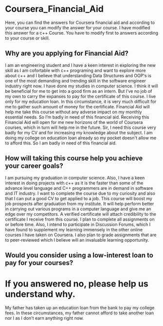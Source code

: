 # Coursera_Financial_Aid
Here, you can find the answers for Coursera financial aid and according to your course you can modify the answer for your course.
I have modified this answer for a c++ Course. You have to modify first to answers according to your course or skill.


## Why are you applying for Financial Aid?

I am an engineering student and I have a keen interest in exploring the new skill as I am cofortable with c++ programing and want to explore more about c++ and I believe that understanding Data Structures and OOP's is one of the most demanding and trending skill in the software engineer industry right now. I have done my studies in computer science. I think it will be beneficial for me to get into a good firm as an intern. But I’ve no job of my own to carry the expanses to pay for the certificate of this course. I live only for my education loan. In this circumstance, it is very much difficult for me to gather such amount of money for the certificate. Financial Aid will help me take this course without any adverse impact on my monthly essential needs. So I’m badly in need of this financial aid. Receiving this Financial Aid will open for me new horizons of the world of Coursera courses, which in turn will help me in the future. Sir, I need this course very badly for my CV and for increasing my knowledge about the subject. I am doing my college on education loan already so my pocket doesn't allow me to afford this. So I am badly in need of this financial aid.

## How will taking this course help you achieve your career goals?

I am pursuing my graduation in computer science. Also, I have a keen interest in doing projects with c++ as it is the faster than some of the advance level language and C++ programmers are in demand in software and IT industry. I want to complete the course due to my curiosity and also that I can put a good CV to get applied to a job. This course will boost my job prospects after graduation from my institute. It will help perform better in carrying out various programs in a computer language and give me an edge over my competitors. A verified certificate will attach credibility to the certificate I receive from this course. I plan to complete all assignments on or before time. Also, I intend to participate in Discussion Forums, which I have found to supplement my learning immensely in the other online courses I have taken on Coursera. I also plan to grade assignments that are to peer-reviewed which I believe will an invaluable learning opportunity.

## Would you consider using a low-interest loan to pay for your courses?
# If you answered no, please help us understand why.

My father has taken up an education loan from the bank to pay my college fees. In these circumstances, my father cannot afford to take another loan nor I as I don't earn anything right now.
